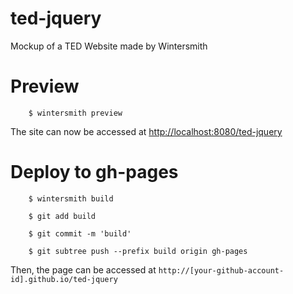 # ted-jquery
Mockup of a TED Website made by Wintersmith


# Preview

        $ wintersmith preview

The site can now be accessed at [http://localhost:8080/ted-jquery](http://localhost:8080/ted-jquery)

# Deploy to gh-pages

        $ wintersmith build

        $ git add build

        $ git commit -m 'build'

        $ git subtree push --prefix build origin gh-pages

Then, the page can be accessed at `http://[your-github-account-id].github.io/ted-jquery`
